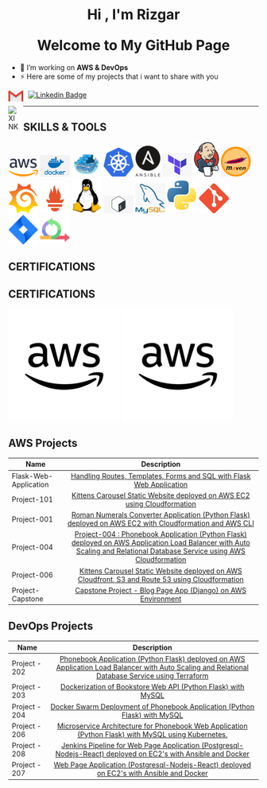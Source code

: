 <h1 align="center">Hi , I'm <a>Rizgar</a> <br></p> Welcome to My GitHub Page</h1>

- 🔭 I’m working on **AWS & DevOps**
- ⚡ Here are some of my projects that i want to share with you

[<img align="left" alt="MAIL" width="30px" src="./images/Gmail.svg.png" style="padding-right:10px;" />](mailto:kapazanrizgar@gmail.com)

[![Linkedin Badge](https://img.shields.io/badge/-Linkedin-757575?style=flat-quare&labelColor=757575&logo=Linkedin&logoColor=white&link=link)](www.linkedin.com/in/rizgar-kapazan/)

[<img align="left" alt="XINK" width="20px" src="https://cdn.worldvectorlogo.com/logos/xing-icon.svg" style="padding-right:10px;" />](https://www.xing.com/profile/Rizgar_Kapazan/)

<hr>

## SKILLS & TOOLS
<img src="./images/aws.png" alt="Aws" style="width:60px;"/> <img src="./images/docker.png" alt="Docker" style="width:60px;"/> <img src="./images/dockerswarm.png" alt="Docker" style="width:60px;"/> <img src="./images/kubernetes.png" alt="Kubernetes" style="width:60px;"/> <img src="./images/ansible.png" alt="Ansible" style="width:50px;"/> <img src="./images/terraform.png" alt="Terraform" style="width:60px;"/> <img src="./images/jenkins.png" alt="Jenkins" style="width:50px;"/> <img src="./images/maven.png" alt="Aws" style="width:60px;"/> <img src="./images/grafana.png" alt="Aws" style="width:60px;"/> <img src="./images/prometheus.png" alt="Aws" style="width:60px;"/> <img src="./images/linux.png" alt="Linux" style="width:60px;"/> <img src="./images/bash.jpg" alt="Bash" style="width:60px;"/> <img src="./images/mysql.png" alt="Sql" style="width:60px;"/> <img src="./images/Python.png" alt="Python" style="width:60px;"/> <img src="./images/git.png" alt="Git" style="width:60px;"/> <img src="./images/jira.png" alt="Jira" style="width:60px;"/> <img src="./images/agile.png" alt="java" style="width:60px;"/>

## CERTIFICATIONS



## CERTIFICATIONS


<a href="https://www.credly.com/badges/bb1aa8ff-11a0-46f6-9aa8-dfa6fac016c6" target="_blank">![AWS](./images/aws-2.png)</a>
<a href="https://www.credly.com/badges/fc238c26-d689-4f0d-8b7b-b26508ed6e9b" target="_blank">![AWS](./images/aws-2.png)</a>


</a>

## AWS Projects
|  Name                  |                                                    Description                                                                       |
| ----------------------- | :---------------------------------------------------------------------------------------------------------------------------------------: |
| Flask-Web-Application       |[Handling Routes, Templates, Forms and SQL with Flask Web Application](https://github.com/kapazan/AWS_Projects/tree/main/Flask)|
|Project-101   |[Kittens Carousel Static Website deployed on AWS EC2 using Cloudformation](https://github.com/kapazan/AWS_Projects/tree/main/Project-101-CloudFormation-kittens-carousel-static-website-ec2)| 
|Project-001     | [Roman Numerals Converter Application (Python Flask) deployed on AWS EC2 with Cloudformation and AWS CLI](https://github.com/kapazan/AWS_Projects/tree/main/Project-001-Roman-Numerals-Converter)|
|Project-004   | [Project-004 : Phonebook Application (Python Flask) deployed on AWS Application Load Balancer with Auto Scaling and Relational Database Service using AWS Cloudformation](https://github.com/kapazan/AWS_Projects/tree/main/Project-004-Phonebook-Application)|
|Project-006     | [Kittens Carousel Static Website deployed on AWS Cloudfront, S3 and Route 53 using Cloudformation](https://github.com/kapazan/AWS_Projects/tree/main/Project-006-kittens-carousel-static-web-s3-cf)|
|Project-Capstone  | [Capstone Project - Blog Page App (Django) on AWS Environment](https://github.com/kapazan/AWS_Projects/tree/main/Project-503-Capstone-Project-Blog-Page-App-(Django)-on-AWS-Environment)|

## DevOps Projects
|  Name                  |                                                    Description                                                                       |
| ----------------------- | :---------------------------------------------------------------------------------------------------------------------------------------: |
|Project - 202              | [Phonebook Application (Python Flask) deployed on AWS Application Load Balancer with Auto Scaling and Relational Database Service using Terraform](https://github.com/kapazan/202-terraform-phonebook-app-deployment)|
|Project - 203               | [Dockerization of Bookstore Web API (Python Flask) with MySQL](https://github.com/kapazan/203-dockerization-bookstore-api-on-python-flask-mysql)|
|Project - 204                | [Docker Swarm Deployment of Phonebook Application (Python Flask) with MySQL ](https://github.com/kapazan/204-docker-swarm-deployment-of-phonebook-app-on-python-flask-mysql-Terraform)|
|Project - 206                | [Microservice Architecture for Phonebook Web Application (Python Flask) with MySQL using Kubernetes. ](https://github.com/kapazan/Microservice-Architecture-for-Phonebook-Web-Application-Python-Flask-with-MySQL-using-Kubernetes)|
|Project - 208                | [Jenkins Pipeline for Web Page Application (Postgresql-Nodejs-React) deployed on EC2's with Ansible and Docker ](https://github.com/kapazan/208-jenkins-pipeline-for-webpage-application-postgresql-nodejs-react-)|
|Project - 207                | [Web Page Application (Postgresql-Nodejs-React) deployed on EC2's with Ansible and Docker ](https://github.com/kapazan/jenkins-pipeline-for-webpage-application-postgresql-nodejs-react)|

